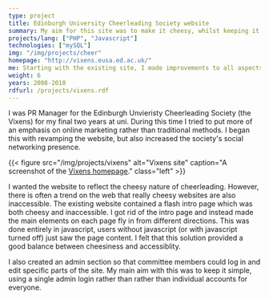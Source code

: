 ```yaml
---
type: project
title: Edinburgh University Cheerleading Society website
summary: My aim for this site was to make it cheesy, whilst keeping it accessible.
projects/lang: ["PHP", "Javascript"]
technologies: ["mySQL"]
img: "/img/projects/cheer"
homepage: "http://vixens.eusa.ed.ac.uk/"
me: Starting with the existing site, I made improvements to all aspects of the site.
weight: 6
years: 2008-2010
rdfurl: /projects/vixens.rdf
---
```

I was PR Manager for the Edinburgh Unvieristy Cheerleading Society (the Vixens) for my final two years at uni. During this time I tried to put more of an emphasis on online marketing rather than traditional methods. I began this with revamping the website, but also increased the society's social networking presence.

{{< figure src="/img/projects/vixens" alt="Vixens site" caption="A screenshot of the [Vixens homepage](http://vixens.eusa.ed.ac.uk/)." class="left" >}}

I wanted the website to reflect the cheesy nature of cheerleading. However, there is often a trend on the web that really cheesy websites are also inaccessible. The existing website contained a flash intro page which was both cheesy and inaccessible. I got rid of the intro page and instead made the main elements on each page fly in from different directions. This was done entirely in javascript, users without javascript (or with javascript turned off) just saw the page content. I felt that this solution provided a good balance between cheesiness and accessiblity.

I also created an admin section so that committee members could log in and edit specific parts of the site. My main aim with this was to keep it simple, using a single admin login rather than rather than individual accounts for everyone.